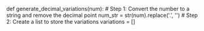 def generate_decimal_variations(num):
    # Step 1: Convert the number to a string and remove the decimal point
    num_str = str(num).replace('.', '')
    # Step 2: Create a list to store the variations
    variations = []
